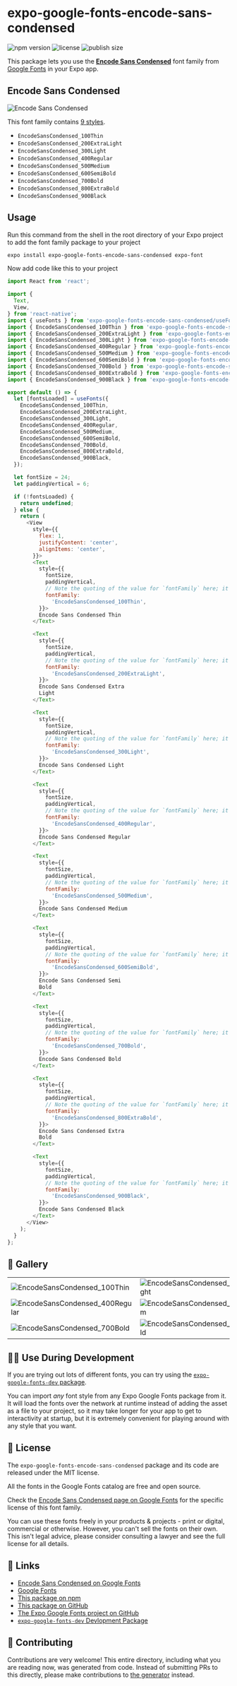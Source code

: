 # expo-google-fonts-encode-sans-condensed

![npm version](https://flat.badgen.net/npm/v/expo-google-fonts-encode-sans-condensed)
![license](https://flat.badgen.net/github/license/expo/google-fonts)
![publish size](https://flat.badgen.net/packagephobia/install/expo-google-fonts-encode-sans-condensed)

This package lets you use the [**Encode Sans Condensed**](https://fonts.google.com/specimen/Encode+Sans+Condensed) font family from [Google Fonts](https://fonts.google.com/) in your Expo app.

## Encode Sans Condensed

![Encode Sans Condensed](./font-family.png)

This font family contains [9 styles](#-gallery).

- `EncodeSansCondensed_100Thin`
- `EncodeSansCondensed_200ExtraLight`
- `EncodeSansCondensed_300Light`
- `EncodeSansCondensed_400Regular`
- `EncodeSansCondensed_500Medium`
- `EncodeSansCondensed_600SemiBold`
- `EncodeSansCondensed_700Bold`
- `EncodeSansCondensed_800ExtraBold`
- `EncodeSansCondensed_900Black`

## Usage

Run this command from the shell in the root directory of your Expo project to add the font family package to your project
```sh
expo install expo-google-fonts-encode-sans-condensed expo-font
```

Now add code like this to your project
```js
import React from 'react';

import {
  Text,
  View,
} from 'react-native';
import { useFonts } from 'expo-google-fonts-encode-sans-condensed/useFonts';
import { EncodeSansCondensed_100Thin } from 'expo-google-fonts-encode-sans-condensed/100Thin';
import { EncodeSansCondensed_200ExtraLight } from 'expo-google-fonts-encode-sans-condensed/200ExtraLight';
import { EncodeSansCondensed_300Light } from 'expo-google-fonts-encode-sans-condensed/300Light';
import { EncodeSansCondensed_400Regular } from 'expo-google-fonts-encode-sans-condensed/400Regular';
import { EncodeSansCondensed_500Medium } from 'expo-google-fonts-encode-sans-condensed/500Medium';
import { EncodeSansCondensed_600SemiBold } from 'expo-google-fonts-encode-sans-condensed/600SemiBold';
import { EncodeSansCondensed_700Bold } from 'expo-google-fonts-encode-sans-condensed/700Bold';
import { EncodeSansCondensed_800ExtraBold } from 'expo-google-fonts-encode-sans-condensed/800ExtraBold';
import { EncodeSansCondensed_900Black } from 'expo-google-fonts-encode-sans-condensed/900Black';

export default () => {
  let [fontsLoaded] = useFonts({
    EncodeSansCondensed_100Thin,
    EncodeSansCondensed_200ExtraLight,
    EncodeSansCondensed_300Light,
    EncodeSansCondensed_400Regular,
    EncodeSansCondensed_500Medium,
    EncodeSansCondensed_600SemiBold,
    EncodeSansCondensed_700Bold,
    EncodeSansCondensed_800ExtraBold,
    EncodeSansCondensed_900Black,
  });

  let fontSize = 24;
  let paddingVertical = 6;

  if (!fontsLoaded) {
    return undefined;
  } else {
    return (
      <View
        style={{
          flex: 1,
          justifyContent: 'center',
          alignItems: 'center',
        }}>
        <Text
          style={{
            fontSize,
            paddingVertical,
            // Note the quoting of the value for `fontFamily` here; it expects a string!
            fontFamily:
              'EncodeSansCondensed_100Thin',
          }}>
          Encode Sans Condensed Thin
        </Text>

        <Text
          style={{
            fontSize,
            paddingVertical,
            // Note the quoting of the value for `fontFamily` here; it expects a string!
            fontFamily:
              'EncodeSansCondensed_200ExtraLight',
          }}>
          Encode Sans Condensed Extra
          Light
        </Text>

        <Text
          style={{
            fontSize,
            paddingVertical,
            // Note the quoting of the value for `fontFamily` here; it expects a string!
            fontFamily:
              'EncodeSansCondensed_300Light',
          }}>
          Encode Sans Condensed Light
        </Text>

        <Text
          style={{
            fontSize,
            paddingVertical,
            // Note the quoting of the value for `fontFamily` here; it expects a string!
            fontFamily:
              'EncodeSansCondensed_400Regular',
          }}>
          Encode Sans Condensed Regular
        </Text>

        <Text
          style={{
            fontSize,
            paddingVertical,
            // Note the quoting of the value for `fontFamily` here; it expects a string!
            fontFamily:
              'EncodeSansCondensed_500Medium',
          }}>
          Encode Sans Condensed Medium
        </Text>

        <Text
          style={{
            fontSize,
            paddingVertical,
            // Note the quoting of the value for `fontFamily` here; it expects a string!
            fontFamily:
              'EncodeSansCondensed_600SemiBold',
          }}>
          Encode Sans Condensed Semi
          Bold
        </Text>

        <Text
          style={{
            fontSize,
            paddingVertical,
            // Note the quoting of the value for `fontFamily` here; it expects a string!
            fontFamily:
              'EncodeSansCondensed_700Bold',
          }}>
          Encode Sans Condensed Bold
        </Text>

        <Text
          style={{
            fontSize,
            paddingVertical,
            // Note the quoting of the value for `fontFamily` here; it expects a string!
            fontFamily:
              'EncodeSansCondensed_800ExtraBold',
          }}>
          Encode Sans Condensed Extra
          Bold
        </Text>

        <Text
          style={{
            fontSize,
            paddingVertical,
            // Note the quoting of the value for `fontFamily` here; it expects a string!
            fontFamily:
              'EncodeSansCondensed_900Black',
          }}>
          Encode Sans Condensed Black
        </Text>
      </View>
    );
  }
};

```

## 🔡 Gallery


||||
|-|-|-|
|![EncodeSansCondensed_100Thin](.//100Thin/EncodeSansCondensed_100Thin.ttf.png)|![EncodeSansCondensed_200ExtraLight](.//200ExtraLight/EncodeSansCondensed_200ExtraLight.ttf.png)|![EncodeSansCondensed_300Light](.//300Light/EncodeSansCondensed_300Light.ttf.png)||
|![EncodeSansCondensed_400Regular](.//400Regular/EncodeSansCondensed_400Regular.ttf.png)|![EncodeSansCondensed_500Medium](.//500Medium/EncodeSansCondensed_500Medium.ttf.png)|![EncodeSansCondensed_600SemiBold](.//600SemiBold/EncodeSansCondensed_600SemiBold.ttf.png)||
|![EncodeSansCondensed_700Bold](.//700Bold/EncodeSansCondensed_700Bold.ttf.png)|![EncodeSansCondensed_800ExtraBold](.//800ExtraBold/EncodeSansCondensed_800ExtraBold.ttf.png)|![EncodeSansCondensed_900Black](.//900Black/EncodeSansCondensed_900Black.ttf.png)||


## 👩‍💻 Use During Development

If you are trying out lots of different fonts, you can try using the [`expo-google-fonts-dev` package](https://github.com/freeboub/google-fonts/tree/master/font-packages/dev#readme).

You can import *any* font style from any Expo Google Fonts package from it. It will load the fonts
over the network at runtime instead of adding the asset as a file to your project, so it may take longer
for your app to get to interactivity at startup, but it is extremely convenient
for playing around with any style that you want.

## 📖 License

The `expo-google-fonts-encode-sans-condensed` package and its code are released under the MIT license.

All the fonts in the Google Fonts catalog are free and open source.

Check the [Encode Sans Condensed page on Google Fonts](https://fonts.google.com/specimen/Encode+Sans+Condensed) for the specific license of this font family.

You can use these fonts freely in your products & projects - print or digital, commercial or otherwise. However, you can't sell the fonts on their own. This isn't legal advice, please consider consulting a lawyer and see the full license for all details.

## 🔗 Links

- [Encode Sans Condensed on Google Fonts](https://fonts.google.com/specimen/Encode+Sans+Condensed)
- [Google Fonts](https://fonts.google.com/)
- [This package on npm](https://www.npmjs.com/package/expo-google-fonts-encode-sans-condensed)
- [This package on GitHub](https://github.com/freeboub/google-fonts/tree/master/font-packages/encode-sans-condensed)
- [The Expo Google Fonts project on GitHub](https://github.com/freeboub/google-fonts)
- [`expo-google-fonts-dev` Devlopment Package](https://github.com/freeboub/google-fonts/tree/master/font-packages/dev)

## 🤝 Contributing

Contributions are very welcome! This entire directory, including what you are reading now, was generated from code. Instead of submitting PRs to this directly, please make contributions to [the generator](https://github.com/freeboub/google-fonts/tree/master/packages/generator) instead.
